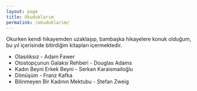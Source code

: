 ```yaml
---
layout: page
title: Okuduklarım
permalink: /okuduklarim/
---
```


Okurken kendi hikayemden uzaklaşıp, bambaşka hikayelere konuk olduğum, bu yıl içerisinde bitirdiğim kitapları içermektedir.
  
  
  * Olasılıksız - Adam Fawer
  * Otostopçunun Galaksi Rehberi - Douglas Adams
  * Kadın Beyni Erkek Beyni - Serkan Karaismailoğlu 
  * Dönüşüm - Franz Kafka 
  * Bilinmeyen Bir Kadının Mektubu - Stefan Zweig
   
